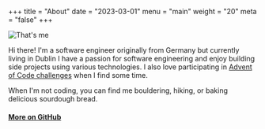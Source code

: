 +++
title = "About"
date = "2023-03-01"
menu = "main"
weight = "20"
meta = "false"
+++

![That's me](/images/avatar.png#float-right)

Hi there!
I'm a software engineer originally from Germany but currently living in Dublin
I have a passion for software engineering and enjoy building side projects using various technologies.
I also love participating in [Advent of Code challenges](https://adventofcode.com) when I find some time.
 
When I'm not coding, you can find me bouldering, hiking, or baking delicious sourdough bread.

#### [More on GitHub](https://github.com/ChFlick/)
